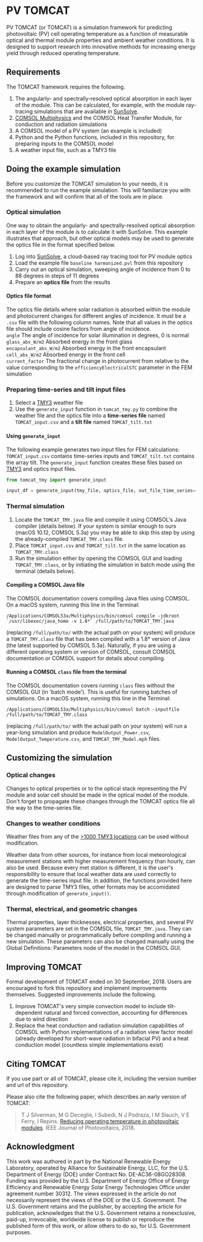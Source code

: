 # PV TOMCAT
PV TOMCAT (or TOMCAT) is a simulation framework for predicting photovoltaic (PV) cell operating temperature as a function of measurable optical and thermal module properties and ambient weather conditions. It is designed to support research into innovative methods for increasing energy yield through reduced operating temperature.

## Requirements

The TOMCAT framework requires the following.

1. The angularly- and spectrally-resolved optical absorption in each layer of the module. This can be calculated, for example, with the module ray-tracing simulations that are available in [SunSolve](https://www.pvlighthouse.com.au/sunsolve).
1. [COMSOL Multiphysics](https://www.comsol.com) and the COMSOL Heat Transfer Module, for conduction and radiation simulations
1. A COMSOL model of a PV system (an example is included)
1. Python and the Python functions, included in this repository, for preparing inputs to the COMSOL model
1. A weather input file, such as a TMY3 file

## Doing the example simulation

Before you customize the TOMCAT simulation to your needs, it is recommended to run the example simulation. This will familiarize you with the framework and will confirm that all of the tools are in place.

### Optical simulation
One way to obtain the angularly- and spectrally-resolved optical absorption in each layer of the module is to calculate it with SunSolve. This example illustrates that approach, but other optical models may be used to generate the optics file in the format specified below.  
1. Log into [SunSolve](https://www.pvlighthouse.com.au/sunsolve), a cloud-based ray tracing tool for PV module optics  
1. Load the example file `baseline harmonized.pvl` from this repository  
1. Carry out an optical simulation, sweeping angle of incidence from 0 to 88 degrees in steps of 11 degrees  
1. Prepare an **optics file** from the results

#### Optics file format
The optics file details where solar radiation is absorbed within the module and photocurrent changes for different angles of incidence. It must be a `.csv` file with the following column names. Note that all values in the optics file should include cosine factors from angle of incidence.  
`angle` The angle of incidence for solar illumination in degrees, 0 is normal  
`glass_abs_W/m2` Absorbed energy in the front glass  
`encapsulant_abs_W/m2` Absorbed energy in the front encapsulant  
`cell_abs_W/m2` Absorbed energy in the front cell  
`current_factor` The fractional change in photocurrent from relative to the value corresponding to the `efficiencyElectricalSTC` parameter in the FEM simulation

### Preparing time-series and tilt input files

1. Select a [TMY3](https://www.nrel.gov/docs/fy08osti/43156.pdf) weather file
1. Use the `generate_input` function in `tomcat_tmy.py` to combine the weather file and the optics file into a **time-series file** named `TOMCAT_input.csv` and a **tilt file** named `TOMCAT_tilt.txt`

#### Using `generate_input`
The following example generates two input files for FEM calculations: `TOMCAT_input.csv` contains time-series inputs and `TOMCAT_tilt.txt` contains the array tilt. The `generate_input` function creates these files based on [TMY3](https://www.nrel.gov/docs/fy08osti/43156.pdf) and optics input files.

```python
from tomcat_tmy import generate_input

input_df = generate_input(tmy_file, optics_file, out_file_time_series='TOMCAT_input.csv', out_file_tilt='TOMCAT_tilt.txt')
```

### Thermal simulation

1. Locate the `TOMCAT_TMY.java` file and compile it using COMSOL's Java compiler (details below). If your system is similar enough to ours (macOS 10.12, COMSOL 5.3a) you may be able to skip this step by using the already-compiled `TOMCAT_TMY.class` file.
1. Place `TOMCAT_input.csv` and `TOMCAT_tilt.txt` in the same location as `TOMCAT_TMY.class`
1. Run the simulation either by opening the COMSOL GUI and loading `TOMCAT_TMY.class`, or by initiating the simulation in batch mode using the terminal (details below).

#### Compiling a COMSOL Java file

The COMSOL documentation covers compiling Java files using COMSOL. On a macOS system, running this line in the Terminal:

    /Applications/COMSOL53a/Multiphysics/bin/comsol compile -jdkroot `/usr/libexec/java_home -v 1.8*` /full/path/to/TOMCAT_TMY.java

(replacing `/full/path/to/` with the actual path on your system) will produce a `TOMCAT_TMY.class` file that has been compiled with a 1.8* version of Java (the latest supported by COMSOL 5.3a). Naturally, if you are using a different operating system or version of COMSOL, consult COMSOL documentation or COMSOL support for details about compiling.

#### Running a COMSOL `class` file from the terminal

The COMSOL documentation covers running `class` files without the COMSOL GUI (in 'batch mode'). This is useful for running batches of simulations. On a macOS system, running this line in the Terminal:

    /Applications/COMSOL53a/Multiphysics/bin/comsol batch -inputfile /full/path/to/TOMCAT_TMY.class

(replacing `/full/path/to/` with the actual path on your system) will run a year-long simulation and produce `ModelOutput_Power.csv`, `ModelOutput_Temperature.csv`, and `TOMCAT_TMY_Model.mph` files. 

## Customizing the simulation

### Optical changes

Changes to optical properties or to the optical stack representing the PV module and solar cell should be made in the optical model of the module. Don't forget to propagate these changes through the TOMCAT optics file all the way to the time-series file.

### Changes to weather conditions

Weather files from any of the [>1000 TMY3 locations](https://rredc.nrel.gov/solar/old_data/nsrdb/1991-2005/tmy3/) can be used without modification.

Weather data from other sources, for instance from local meteorological measurement stations with higher measurement frequency than hourly, can also be used. Because every met station is different, it is the user's responsibility to ensure that local weather data are used correctly to generate the time-series input file. In addition, the functions provided here are designed to parse TMY3 files, other formats may be accomidated through modification of `generate_input()`.

### Thermal, electrical, and geometric changes

Thermal properties, layer thicknesses, electrical properties, and several PV system parameters are set in the COMSOL file, `TOMCAT_TMY.java`. They can be changed manually or programmatically before compiling and running a new simulation. These parameters can also be changed manually using the Global Definitions: Parameters node of the model in the COMSOL GUI.

## Improving TOMCAT

Formal development of TOMCAT ended on 30 September, 2018. Users are encouraged to fork this repository and implement improvements themselves. Suggested improvements include the following.

1. Improve TOMCAT's very simple convection model to include tilt-dependent natural and forced convection, accounting for differences due to wind direction
1. Replace the heat conduction and radiation simulation capabilities of COMSOL with Python implementations of a radiation view factor model (already developed for short-wave radiation in bifacial PV) and a heat conduction model (countless simple implementations exist)

## Citing TOMCAT

If you use part or all of TOMCAT, please cite it, including the version number and url of this repository.

Please also cite the following paper, which describes an early version of TOMCAT:

> T J Silverman, M G Deceglie, I Subedi, N J Podraza, I M Slauch, V E Ferry, I Repins. [Reducing operating temperature in photovoltaic modules](https://ieeexplore.ieee.org/document/8252698/). IEEE Journal of Photovoltaics, 2018.


## Acknowledgment

This work was authored in part by the National Renewable Energy Laboratory, operated by Alliance for Sustainable Energy, LLC, for the U.S. Department of Energy (DOE) under Contract No. DE-AC36-08GO28308. Funding was provided by the U.S. Department of Energy Office of Energy Efficiency and Renewable Energy Solar Energy Technologies Office under agreement number 30312. The views expressed in the article do not necessarily represent the views of the DOE or the U.S. Government. The U.S. Government retains and the publisher, by accepting the article for publication, acknowledges that the U.S. Government retains a nonexclusive, paid-up, irrevocable, worldwide license to publish or reproduce the published form of this work, or allow others to do so, for U.S. Government purposes.
